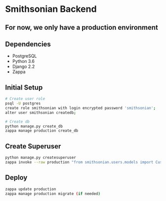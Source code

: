 # Smithsonian Backend

## For now, we only have a production environment

## Dependencies
- PostgreSQL
- Python 3.6
- Django 2.2
- Zappa

## Initial Setup
```bash
# Create user role
psql -U postgres
create role smithsonian with login encrypted password 'smithsonian';
alter user smithsonian createdb;

# Create db
python manage.py create_db
zappa manage production create_db
```

## Create Superuser
```bash
python manage.py createsuperuser
zappa invoke --raw production "from smithsonian.users.models import CustomUser; CustomUser.objects.create_superuser('admin@admin.com', 'admin')"
```

## Deploy
```bash
zappa update production
zappa manage production migrate (if needed)
```
